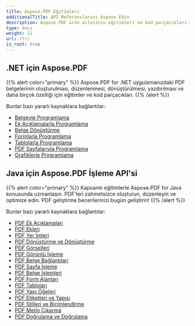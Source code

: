 ```yaml
---
title: Aspose.PDF Eğitimleri
additionalTitle: API Referanslarını Aspose Edin
description: Aspose.PDF ürün ailesinin eğitimleri ve kod parçacıkları. Aspose.PDF kullanımına ilişkin temel ve ileri düzey eğitimleri içerir.
type: docs
weight: 11
url: /tr/
is_root: true
---
```


## .NET için Aspose.PDF
{{% alert color="primary" %}}
Aspose.PDF for .NET uygulamanızdaki PDF belgelerinin oluşturulması, düzenlenmesi, dönüştürülmesi, yazdırılması ve daha birçok özelliği için eğitimler ve kod parçacıkları. 
{{% /alert %}}

Bunlar bazı yararlı kaynaklara bağlantılar:
- [Belgeyle Programlama](./net/programming-with-document/)
- [Ek Açıklamalarla Programlama](./net/annotations/)  
- [Belge Dönüştürme](./net/document-conversion/)
- [Formlarla Programlama](./net/programming-with-forms/)
- [Tablolarla Programlama](./net/programming-with-tables/) 
- [PDF Sayfalarıyla Programlama](./net/programming-with-pdf-pages/)
- [Grafiklerle Programlama](./net/programming-with-graphs/)
 
## Java için Aspose.PDF İşleme API'si
{{% alert color="primary" %}}
Kapsamlı eğitimlerle Aspose.PDF for Java konusunda uzmanlaşın. PDF'leri zahmetsizce oluşturun, düzenleyin ve optimize edin. PDF geliştirme becerilerinizi bugün geliştirin!
{{% /alert %}}

Bunlar bazı yararlı kaynaklara bağlantılar:
- [PDF Ek Açıklamaları](./java/pdf-annotations/)
- [PDF Ekleri](./java/pdf-attachments/)
- [PDF Yer İmleri](./java/pdf-bookmarks/)
- [PDF Dönüştürme ve Dönüştürme](./java/pdf-conversion-&-transformation/)
- [PDF Görselleri](./java/pdf-images/)
- [PDF Görüntü İşleme](./java/pdf-image-manipulation/)
- [PDF Belge Bağlantıları](./java/pdf-document-links/)
- [PDF Sayfa İşleme](./java/pdf-page-manipulation/)
- [PDF Belge İşlemleri](./java/pdf-document-operations/)
- [PDF Form Alanları](./java/pdf-form-fields/)
- [PDF Tabloları](./java/pdf-tables/)
- [PDF Yapı Öğeleri](./java/pdf-structure-elements/)
- [PDF Etiketleri ve Yapısı](./java/pdf-tags-and-structure/)
- [PDF Stilleri ve Biçimlendirme](./java/pdf-styles-and-formatting/)
- [PDF Metin Çıkarma](./java/pdf-text-extraction/)
- [PDF Doğrulama ve Doğrulama](./java/pdf-validation-and-verification/)

